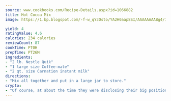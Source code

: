 ```yaml
---
source: www.cookbooks.com/Recipe-Details.aspx?id=1066882
title: Hot Cocoa Mix
image: https://1.bp.blogspot.com/-f-w_qY3Osto/YA2H0aap8SI/AAAAAAAABg4/17myAO5s9b8JksYvWDXpYkaDlcY0g6k_gCLcBGAsYHQ/s296/3.png

yield: 4
ratingValue: 4.6
calories: 234 calories
reviewCount: 87
cookTime: PT0H
prepTime: PT26M
ingredients:
- "2 lb. Nestle Quik"
- "1 large size Coffee-mate"
- "2 qt. size Carnation instant milk"
directions:
- "Mix all together and put in a large jar to store."
crypto:
- "Of course, at about the time they were disclosing their big position, Bitcoin started to crash."
---
```

